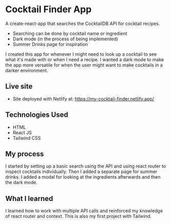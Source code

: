 # Cocktail Finder App
A create-react-app that searches the CocktailDB API for cocktail recipes.
- Searching can be done by cocktail name or ingredient
- Dark mode (in the process of being implemented)
- Summer Drinks page for inspiration

I created this app for whenever I might need to look up a cocktail to see what it's made with or when I need a recipe. I wanted a dark mode to make the app more versatile for when the user might want to make cocktails in a darker environment.

## Live site
- Site deployed with Netlify at: https://my-cocktail-finder.netlify.app/

## Technologies Used
- HTML
- React JS
- Tailwind CSS


## My process
I started by setting up a basic search using the API and using react router to inspect cocktails individually. Then I added a separate page for summer drinks.
I added a modal for looking at the ingredients afterwards and then the dark mode.

## What I learned
I learned how to work with multiple API calls and reinforced my knowledge of react router and context. This is also my first project with Tailwind.

